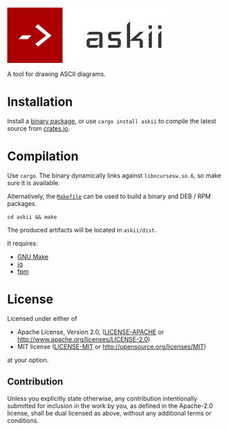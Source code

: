 [![askii](askii.png)](https://github.com/nytopop/askii)

A tool for drawing ASCII diagrams.

# Installation
Install a [binary package](https://github.com/nytopop/askii/releases), or use `cargo install askii` to compile the latest source from [crates.io](https://crates.io/crates/askii).

# Compilation
Use `cargo`. The binary dynamically links against `libncursesw.so.6`, so make sure it is available.

Alternatively, the [`Makefile`](Makefile) can be used to build a binary and DEB / RPM packages.

```
cd askii && make
```

The produced artifacts will be located in `askii/dist`.

It requires:

- [GNU Make](https://www.gnu.org/software/make/)
- [jq](https://stedolan.github.io/jq/)
- [fpm](https://github.com/jordansissel/fpm)

# License
Licensed under either of

 * Apache License, Version 2.0, ([LICENSE-APACHE](LICENSE-APACHE) or http://www.apache.org/licenses/LICENSE-2.0)
 * MIT license ([LICENSE-MIT](LICENSE-MIT) or http://opensource.org/licenses/MIT)

at your option.

## Contribution
Unless you explicitly state otherwise, any contribution intentionally submitted for inclusion in the work by you, as defined in the Apache-2.0 license, shall be dual licensed as above, without any additional terms or conditions.
